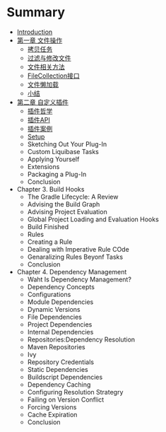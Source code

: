 # Summary

* [Introduction](README.md)
* [第一章 文件操作](chapter1.md)
    * [拷贝任务](copy-task.md)
    * [过滤与修改文件](filtering-and-transfering-files.md)
    * [文件相关方法](the_file_methods.md)
    * [FileCollection接口](the-filecollection-interface.md)
    * [文件懒加载](lazy-files.md)
    * [小结](conclusion.md)
* [第二章 自定义插件](第二章-自定义插件.md)
    * [插件哲学](plugin-philosophy.md)
    * [插件API](the-plug-in-api.md)
    * [插件案例](the-example-plug-in.md)
    * [Setup](setup.md)
    * Sketching Out Your Plug-In
    * Custom Liquibase Tasks
    * Applying Yourself
    * Extensions
    * Packaging a Plug-In
    * Conclusion
* Chapter 3. Build Hooks
    * The Gradle Lifecycle: A Review
    * Advising the Build Graph
    * Advising Project Evaluation
    * Global Project Loading and Evaluation Hooks
    * Build Finished
    * Rules
    * Creating a Rule
    * Dealing with Imperative Rule COde
    * Genaralizing Rules Beyonf Tasks
    * Conclusion
* Chapter 4. Dependency Management
    * Waht Is Dependency Management?
    * Dependency Concepts
    * Configurations
    * Module Dependencies
    * Dynamic Versions
    * File Dependencies
    * Project Dependencies
    * Internal Dependencies
    * Repositories:Dependency Resolution
    * Maven Repositories
    * Ivy
    * Repository Credentials
    * Static Dependencies
    * Buildscript Dependencies
    * Dependency Caching
    * Configuring Resolution Strategry
    * Failing on Version Conflict
    * Forcing Versions
    * Cache Expiration
    * Conclusion


